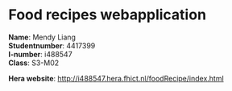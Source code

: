 # Food recipes webapplication

**Name**: Mendy Liang <br/>
**Studentnumber**: 4417399 <br/>
**I-number**: i488547 <br/>
**Class**: S3-M02 <br/>

**Hera website**: http://i488547.hera.fhict.nl/foodRecipe/index.html 



